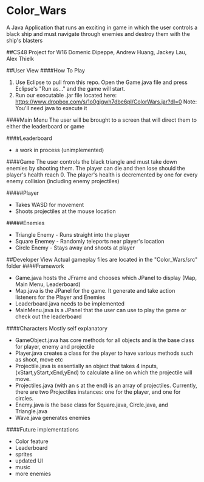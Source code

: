 # Color_Wars
A Java Application that runs an exciting in game in which the user controls a black ship and must navigate through enemies and destroy them with the ship's blasters

##CS48 Project for W16
Domenic Dipeppe, Andrew Huang, Jackey Lau, Alex Thielk

##User View
####How To Play
1. Use Eclipse to pull from this repo. Open the Game.java file and press Eclipse's "Run as..." and the game will start.
2. Run our executable .jar file located here: https://www.dropbox.com/s/1o0gjgwh7dbe6pl/ColorWars.jar?dl=0
Note: You'll need java to execute it 

####Main Menu
The user will be brought to a screen that will direct them to either the leaderboard or game

####Leaderboard
* a work in process (unimplemented)

####Game
The user controls the black triangle and must take down enemies by shooting them. The player can die and then lose should the player's health reach 0. The player's health is decremented by one for every enemy collision (including enemy projectiles)

#####Player
* Takes WASD for movement
* Shoots projectiles at the mouse location

#####Enemies
* Triangle Enemy - Runs straight into the player
* Square Enemey - Randomly teleports near player's location
* Circle Enemy - Stays away and shoots at player

##Developer View
Actual gameplay files are located in the "Color_Wars/src" folder
####Framework
* Game.java hosts the JFrame and chooses which JPanel to display (Map, Main Menu, Leaderboard)
* Map.java is the JPanel for the game. It generate and take action listeners for the Player and Enemies
* Leaderboard.java needs to be implemented
* MainMenu.java is a JPanel that the user can use to play the game or check out the leaderboard

####Characters
Mostly self explanatory
* GameObject.java has core methods for all objects and is the base class for player, enemy and projectile
* Player.java creates a class for the player to have various methods such as shoot, move etc
* Projectile.java is essentially an object that takes 4 inputs, (xStart,yStart,xEnd,yEnd) to calculate a line on which the projectile will move.
* Projectiles.java (with an s at the end) is an array of projectiles. Currently, there are two Projectiles instances: one for the player, and one for circles.
* Enemy.java is the base class for Square.java, Circle.java, and Triangle.java
* Wave.java generates enemies

####Future implementations
* Color feature
* Leaderboard
* sprites
* updated UI
* music
* more enemies
